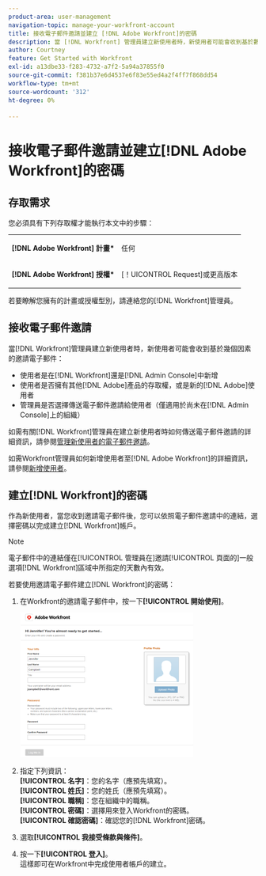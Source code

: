 ```yaml
---
product-area: user-management
navigation-topic: manage-your-workfront-account
title: 接收電子郵件邀請並建立 [!DNL Adobe Workfront]的密碼
description: 當 [!DNL Workfront] 管理員建立新使用者時，新使用者可能會收到基於數個因素的邀請電子郵件。
author: Courtney
feature: Get Started with Workfront
exl-id: a13dbe33-f283-4732-a7f2-5a94a37855f0
source-git-commit: f381b37e6d4537e6f83e55ed4a2f4ff7f868dd54
workflow-type: tm+mt
source-wordcount: '312'
ht-degree: 0%

---
```


# 接收電子郵件邀請並建立[!DNL Adobe Workfront]的密碼

## 存取需求

您必須具有下列存取權才能執行本文中的步驟：

<table style="table-layout:auto"> 
 <col> 
 </col> 
 <col> 
 </col> 
 <tbody> 
  <tr> 
   <td role="rowheader"><strong>[!DNL Adobe Workfront] 計畫*</strong></td> 
   <td> <p>任何</p> </td> 
  </tr> 
  <tr> 
   <td role="rowheader"><strong>[!DNL Adobe Workfront] 授權*</strong></td> 
   <td> <p>[！UICONTROL Request]或更高版本</p> </td> 
  </tr> 
 </tbody> 
</table>

若要瞭解您擁有的計畫或授權型別，請連絡您的[!DNL Workfront]管理員。

## 接收電子郵件邀請

當[!DNL Workfront]管理員建立新使用者時，新使用者可能會收到基於幾個因素的邀請電子郵件：

* 使用者是在[!DNL Workfront]還是[!DNL Admin Console]中新增
* 使用者是否擁有其他[!DNL Adobe]產品的存取權，或是新的[!DNL Adobe]使用者
* 管理員是否選擇傳送電子郵件邀請給使用者（僅適用於尚未在[!DNL Admin Console]上的組織）

如需有關[!DNL Workfront]管理員在建立新使用者時如何傳送電子郵件邀請的詳細資訊，請參閱[管理新使用者的電子郵件邀請](../../../administration-and-setup/manage-workfront/emails/manage-email-invitations.md)。

如需Workfront管理員如何新增使用者至[!DNL Adobe Workfront]的詳細資訊，請參閱[新增使用者](../../../administration-and-setup/add-users/create-and-manage-users/add-users.md)。

## 建立[!DNL Workfront]的密碼

作為新使用者，當您收到邀請電子郵件後，您可以依照電子郵件邀請中的連結，選擇密碼以完成建立[!DNL Workfront]帳戶。

>[!NOTE]
>
>電子郵件中的連結僅在[!UICONTROL 管理員在]邀請[!UICONTROL 頁面的]一般選項[!DNL Workfront]區域中所指定的天數內有效。

若要使用邀請電子郵件建立[!DNL Workfront]的密碼：

1. 在Workfront的邀請電子郵件中，按一下&#x200B;**[!UICONTROL 開始使用]**。

   ![來自電子郵件邀請的新使用者畫面](assets/new-user-screen-from-invitation-adobe-350x292.png)

1. 指定下列資訊：\
   **[!UICONTROL 名字]**：您的名字（應預先填寫）。\
   **[!UICONTROL 姓氏]**：您的姓氏（應預先填寫）。\
   **[!UICONTROL 職稱]**：您在組織中的職稱。\
   **[!UICONTROL 密碼]**：選擇用來登入Workfront的密碼。\
   **[!UICONTROL 確認密碼]**：確認您的[!DNL Workfront]密碼。

1. 選取&#x200B;**[!UICONTROL 我接受條款與條件]**。
1. 按一下&#x200B;**[!UICONTROL 登入]**。\
   這樣即可在Workfront中完成使用者帳戶的建立。
